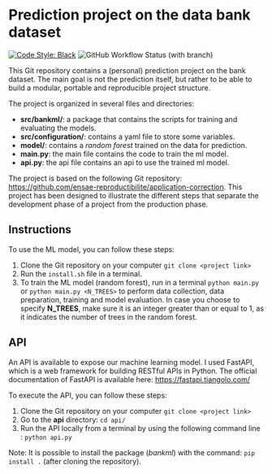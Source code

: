 # Prediction project on the data bank dataset

[![Code Style: Black](https://img.shields.io/badge/code%20style-black-000000.svg)](https://github.com/psf/black) ![GitHub Workflow Status (with branch)](https://img.shields.io/github/actions/workflow/status/mohamedfattouhy/BankML/ci.yaml?branch=main)

This Git repository contains a (personal) prediction project on the bank dataset. The main goal is not the prediction itself, but rather to be able to build a modular, portable and reproducible project structure.

The project is organized in several files and directories:
- **src/bankml/**: a package that contains the scripts for training and evaluating the models.
- **src/configuration/**: contains a yaml file to store some variables.
- **model/**: contains a *random forest* trained on the data for prediction.
- **main.py**: the main file contains the code to train the ml model.
- **api.py**: the api file contains an api to use the trained ml model.

The project is based on the following Git repository: https://github.com/ensae-reproductibilite/application-correction. This project has been designed to illustrate the different steps that separate the development phase of a project from the production phase.

## Instructions

To use the ML model, you can follow these steps:

1. Clone the Git repository on your computer `git clone <project link>`
2. Run the `install.sh` file in a terminal.
3. To train the ML model (random forest), run in a terminal `python main.py` or `python main.py <N_TREES>` to perform data collection, data preparation, training and model evaluation. In case you choose to specify **N_TREES**, make sure it is an integer greater than or equal to 1, as it indicates the number of trees in the random forest.

## API

An API is available to expose our machine learning model. I used FastAPI, which is a web framework for building RESTful APIs in Python.
The official documentation of FastAPI is available here: https://fastapi.tiangolo.com/

To execute the API, you can follow these steps:

1. Clone the Git repository on your computer `git clone <project link>`
2. Go to the **api** directory: `cd api/`
3. Run the API locally from a terminal by using the following command line : `python api.py`

Note: It is possible to install the package (_bankml_) with the command: `pip install .` (after cloning the repository).
